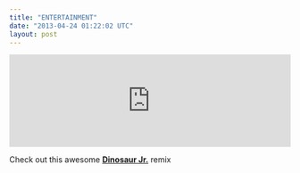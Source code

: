 ```yaml
---
title: "ENTERTAINMENT"
date: "2013-04-24 01:22:02 UTC"
layout: post
---
```


<p><iframe frameborder="no" height="166" scrolling="no" src="https://w.soundcloud.com/player/?url=http%3A%2F%2Fapi.soundcloud.com%2Ftracks%2F83226180" width="100%"></iframe></p>
<p>Check out this awesome <strong><a href="http://www.dinosaurjr.com/home/">Dinosaur Jr.</a></strong> remix</p>
